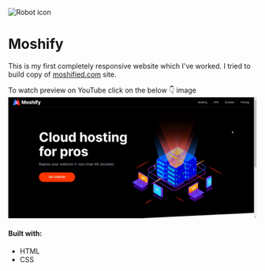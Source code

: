 ![Robot icon](https://www.moshified.com/logo.762e26a3.svg)
# Moshify
This is my first completely responsive website which I've worked. I tried to build copy of [moshified.com](https://www.moshified.com/ "moshified.com") site.

To watch preview on YouTube click on the below 👇 image
[![Moshify](https://github.com/GitSourabh7/Portfolio/blob/master/public/assets/thumbs/Moshify.png)](https://youtu.be/4CE0wWdw5io "Moshify")

#### Built with:
- HTML
- CSS
